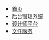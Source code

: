 * [首页](./README.md)
* [后台管理系统](./adm_api/README.md)
* [设计师平台](./dz_api/README.md)
* [文件服务](./f_api/README.md)
